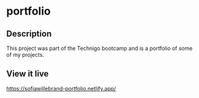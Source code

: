 # portfolio

## Description
This project was part of the Technigo bootcamp and is a portfolio of some of my projects. 

## View it live
https://sofiawillebrand-portfolio.netlify.app/